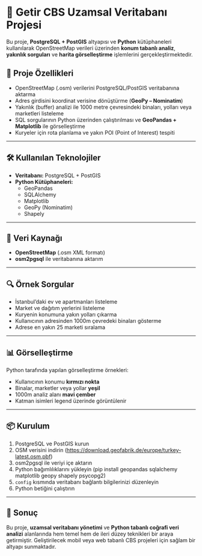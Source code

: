 # 📍 Getir CBS Uzamsal Veritabanı Projesi

Bu proje, **PostgreSQL + PostGIS** altyapısı ve **Python** kütüphaneleri kullanılarak OpenStreetMap verileri üzerinden **konum tabanlı analiz**, **yakınlık sorguları** ve **harita görselleştirme** işlemlerini gerçekleştirmektedir.  

## 🚀 Proje Özellikleri

- OpenStreetMap (.osm) verilerini PostgreSQL/PostGIS veritabanına aktarma
- Adres girdisini koordinat verisine dönüştürme (**GeoPy – Nominatim**)
- Yakınlık (buffer) analizi ile 1000 metre çevresindeki binaları, yolları veya marketleri listeleme
- SQL sorgularının Python üzerinden çalıştırılması ve **GeoPandas + Matplotlib** ile görselleştirme
- Kuryeler için rota planlama ve yakın POI (Point of Interest) tespiti

---

## 🛠 Kullanılan Teknolojiler

- **Veritabanı:** PostgreSQL + PostGIS
- **Python Kütüphaneleri:**  
  - GeoPandas  
  - SQLAlchemy  
  - Matplotlib  
  - GeoPy (Nominatim)  
  - Shapely  

---

## 📂 Veri Kaynağı

- **OpenStreetMap** (.osm XML formatı)  
- **osm2pgsql** ile veritabanına aktarım

---

## 🔍 Örnek Sorgular

- İstanbul’daki ev ve apartmanları listeleme
- Market ve dağıtım yerlerini listeleme
- Kuryenin konumuna yakın yolları çıkarma
- Kullanıcının adresinden 1000m çevredeki binaları gösterme
- Adrese en yakın 25 marketi sıralama

---

## 📊 Görselleştirme

Python tarafında yapılan görselleştirme örnekleri:

- Kullanıcının konumu **kırmızı nokta**
- Binalar, marketler veya yollar **yeşil**
- 1000m analiz alanı **mavi çember**
- Katman isimleri legend üzerinde görüntülenir

---

## 📦 Kurulum

1. PostgreSQL ve PostGIS kurun
2. OSM verisini indirin  (https://download.geofabrik.de/europe/turkey-latest.osm.pbf)
3. osm2pgsql ile veriyi içe aktarın  
4. Python bağımlılıklarını yükleyin  (pip install geopandas sqlalchemy matplotlib geopy shapely psycopg2)
5. `config` kısmında veritabanı bağlantı bilgilerinizi düzenleyin
6. Python betiğini çalıştırın  

---

## 📌 Sonuç

Bu proje, **uzamsal veritabanı yönetimi** ve **Python tabanlı coğrafi veri analizi** alanlarında hem temel hem de ileri düzey teknikleri bir araya getirmiştir. Geliştirilecek mobil veya web tabanlı CBS projeleri için sağlam bir altyapı sunmaktadır.

